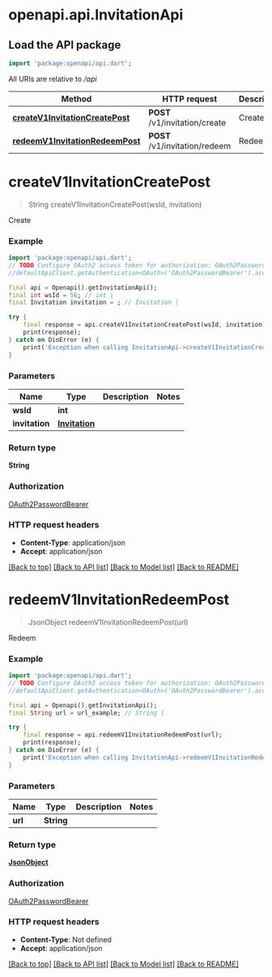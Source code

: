 # openapi.api.InvitationApi

## Load the API package
```dart
import 'package:openapi/api.dart';
```

All URIs are relative to */api*

Method | HTTP request | Description
------------- | ------------- | -------------
[**createV1InvitationCreatePost**](InvitationApi.md#createv1invitationcreatepost) | **POST** /v1/invitation/create | Create
[**redeemV1InvitationRedeemPost**](InvitationApi.md#redeemv1invitationredeempost) | **POST** /v1/invitation/redeem | Redeem


# **createV1InvitationCreatePost**
> String createV1InvitationCreatePost(wsId, invitation)

Create

### Example
```dart
import 'package:openapi/api.dart';
// TODO Configure OAuth2 access token for authorization: OAuth2PasswordBearer
//defaultApiClient.getAuthentication<OAuth>('OAuth2PasswordBearer').accessToken = 'YOUR_ACCESS_TOKEN';

final api = Openapi().getInvitationApi();
final int wsId = 56; // int | 
final Invitation invitation = ; // Invitation | 

try {
    final response = api.createV1InvitationCreatePost(wsId, invitation);
    print(response);
} catch on DioError (e) {
    print('Exception when calling InvitationApi->createV1InvitationCreatePost: $e\n');
}
```

### Parameters

Name | Type | Description  | Notes
------------- | ------------- | ------------- | -------------
 **wsId** | **int**|  | 
 **invitation** | [**Invitation**](Invitation.md)|  | 

### Return type

**String**

### Authorization

[OAuth2PasswordBearer](../README.md#OAuth2PasswordBearer)

### HTTP request headers

 - **Content-Type**: application/json
 - **Accept**: application/json

[[Back to top]](#) [[Back to API list]](../README.md#documentation-for-api-endpoints) [[Back to Model list]](../README.md#documentation-for-models) [[Back to README]](../README.md)

# **redeemV1InvitationRedeemPost**
> JsonObject redeemV1InvitationRedeemPost(url)

Redeem

### Example
```dart
import 'package:openapi/api.dart';
// TODO Configure OAuth2 access token for authorization: OAuth2PasswordBearer
//defaultApiClient.getAuthentication<OAuth>('OAuth2PasswordBearer').accessToken = 'YOUR_ACCESS_TOKEN';

final api = Openapi().getInvitationApi();
final String url = url_example; // String | 

try {
    final response = api.redeemV1InvitationRedeemPost(url);
    print(response);
} catch on DioError (e) {
    print('Exception when calling InvitationApi->redeemV1InvitationRedeemPost: $e\n');
}
```

### Parameters

Name | Type | Description  | Notes
------------- | ------------- | ------------- | -------------
 **url** | **String**|  | 

### Return type

[**JsonObject**](JsonObject.md)

### Authorization

[OAuth2PasswordBearer](../README.md#OAuth2PasswordBearer)

### HTTP request headers

 - **Content-Type**: Not defined
 - **Accept**: application/json

[[Back to top]](#) [[Back to API list]](../README.md#documentation-for-api-endpoints) [[Back to Model list]](../README.md#documentation-for-models) [[Back to README]](../README.md)

